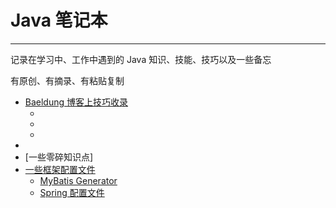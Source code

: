 # Java 笔记本

---

记录在学习中、工作中遇到的 Java 知识、技能、技巧以及一些备忘

有原创、有摘录、有粘贴复制

* [Baeldung 博客上技巧收录]()
    * []()
    * []()
    * []()
* []()
* [一些零碎知识点]
* [一些框架配置文件]()
    * [MyBatis Generator](Mybatis_Generator_配置文件.md)
    * [Spring 配置文件]()